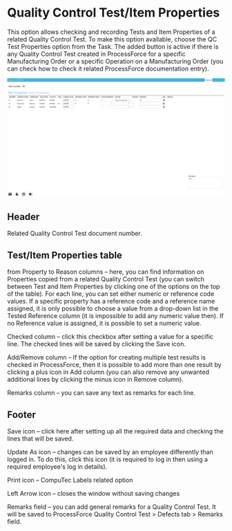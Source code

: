 # Quality Control Test/Item Properties

This option allows checking and recording Tests and Item Properties of a related Quality Control Test. To make this option available, choose the QC Test Properties option from the Task. The added button is active if there is any Quality Control Test created in ProcessForce for a specific Manufacturing Order or a specific Operation on a Manufacturing Order (you can check how to check it related ProcessForce documentation entry).

![Quality Control](./media/quality-control.png)

## Header

Related Quality Control Test document number.

## Test/Item Properties table

from Property to Reason columns – here, you can find information on Properties copied from a related Quality Control Test (you can switch between Test and Item Properties by clicking one of the options on the top of the table). For each line, you can set either numeric or reference code values. If a specific property has a reference code and a reference name assigned, it is only possible to choose a value from a drop-down list in the Tested Reference column (it is impossible to add any numeric value then). If no Reference value is assigned, it is possible to set a numeric value.

Checked column – click this checkbox after setting a value for a specific line. The checked lines will be saved by clicking the Save icon.

Add/Remove column – If the option for creating multiple test results is checked in ProcessForce, then it is possible to add more than one result by clicking a plus icon in Add column (you can also remove any unwanted additional lines by clicking the minus icon in Remove column).

Remarks column – you can save any text as remarks for each line.

## Footer

Save icon – click here after setting up all the required data and checking the lines that will be saved.

Update As icon – changes can be saved by an employee differently than logged in. To do this, click this icon (it is required to log in then using a required employee's log in details).

Print icon – CompuTec Labels related option

Left Arrow icon – closes the window without saving changes

Remarks field – you can add general remarks for a Quality Control Test. It will be saved to ProcessForce Quality Control Test > Defects tab > Remarks field.